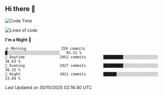 ## Hi there 👋

<!--
**Wangmerlyn/Wangmerlyn** is a ✨ _special_ ✨ repository because its `README.md` (this file) appears on your GitHub profile.

Here are some ideas to get you started:

- 🔭 I’m currently working on ...
- 🌱 I’m currently learning ...
- 👯 I’m looking to collaborate on ...
- 🤔 I’m looking for help with ...
- 💬 Ask me about ...
- 📫 How to reach me: ...
- 😄 Pronouns: ...
- ⚡ Fun fact: ...
-->
<!--START_SECTION:waka-->
![Code Time](http://img.shields.io/badge/Code%20Time-586%20hrs%204%20mins-blue)

![Lines of code](https://img.shields.io/badge/From%20Hello%20World%20I%27ve%20Written-43.7%20million%20lines%20of%20code-blue)

**I'm a Night 🦉** 

```text
🌞 Morning                259 commits         █░░░░░░░░░░░░░░░░░░░░░░░░   03.21 % 
🌆 Daytime                2952 commits        █████████░░░░░░░░░░░░░░░░   36.63 % 
🌃 Evening                2927 commits        █████████░░░░░░░░░░░░░░░░   36.32 % 
🌙 Night                  1921 commits        ██████░░░░░░░░░░░░░░░░░░░   23.84 % 
```



 Last Updated on 30/10/2025 02:16:40 UTC
<!--END_SECTION:waka-->
